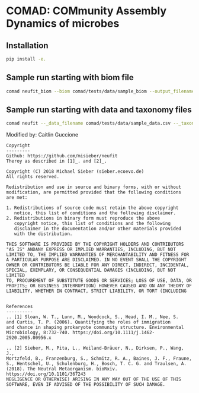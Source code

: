 # COMAD: COMmunity Assembly Dynamics of microbes

## Installation 

```bash
pip install -e.
```

## Sample run starting with biom file
```bash
comad neufit_biom --biom comad/tests/data/sample_biom --output_filename github_example --output_filepath comad/tests/data/testing_output
```

## Sample run starting with data and taxonomy files
```bash
comad neufit --_data_filename comad/tests/data/sample_data.csv --_taxonomy_filename comad/tests/data/sample_taxonomy.csv --output_filename github_example --output_folder_path comad/tests/data/testing_output/github_example
```

Modified by: Caitlin Guccione
    
    Copyright
    ---------
    Github: https://github.com/misieber/neufit
    Theroy as described in [1]_. and [2]_.
    
    Copyright (C) 2018 Michael Sieber (sieber.ecoevo.de)
    All rights reserved.

    Redistribution and use in source and binary forms, with or without
    modification, are permitted provided that the following conditions 
    are met:

    1. Redistributions of source code must retain the above copyright 
       notice, this list of conditions and the following disclaimer.
    2. Redistributions in binary form must reproduce the above 
       copyright notice, this list of conditions and the following 
       disclaimer in the documentation and/or other materials provided 
       with the distribution.

    THIS SOFTWARE IS PROVIDED BY THE COPYRIGHT HOLDERS AND CONTRIBUTORS 
    "AS IS" ANDANY EXPRESS OR IMPLIED WARRANTIES, INCLUDING, BUT NOT 
    LIMITED TO, THE IMPLIED WARRANTIES OF MERCHANTABILITY AND FITNESS FOR 
    A PARTICULAR PURPOSE ARE DISCLAIMED. IN NO EVENT SHALL THE COPYRIGHT 
    OWNER OR CONTRIBUTORS BE LIABLE FOR ANY DIRECT, INDIRECT, INCIDENTAL, 
    SPECIAL, EXEMPLARY, OR CONSEQUENTIAL DAMAGES (INCLUDING, BUT NOT LIMITED 
    TO, PROCUREMENT OF SUBSTITUTE GOODS OR SERVICES; LOSS OF USE, DATA, OR 
    PROFITS; OR BUSINESS INTERRUPTION) HOWEVER CAUSED AND ON ANY THEORY OF 
    LIABILITY, WHETHER IN CONTRACT, STRICT LIABILITY, OR TORT (INCLUDING 
    
    
    References
    ----------
    .. [1] Sloan, W. T., Lunn, M., Woodcock, S., Head, I. M., Nee, S. 
    and Curtis, T. P. (2006). Quantifying the roles of immigration 
    and chance in shaping prokaryote community structure. Environmental 
    Microbiology, 8:732-740. https://doi.org/10.1111/j.1462-2920.2005.00956.x
    
    .. [2] Sieber, M., Pita, L., Weiland-Bräuer, N., Dirksen, P., Wang, J., 
    Mortzfeld, B., Franzenburg, S., Schmitz, R. A., Baines, J. F., Fraune, 
    S., Hentschel, U., Schulenburg, H., Bosch, T. C. G. and Traulsen, A. 
    (2018). The Neutral Metaorganism. bioRxiv. https://doi.org/10.1101/367243
    NEGLIGENCE OR OTHERWISE) ARISING IN ANY WAY OUT OF THE USE OF THIS 
    SOFTWARE, EVEN IF ADVISED OF THE POSSIBILITY OF SUCH DAMAGE.
